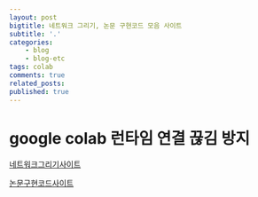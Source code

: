 ```yaml
---
layout: post
bigtitle: 네트워크 그리기, 논문 구현코드 모음 사이트
subtitle: '.'
categories:
    - blog
    - blog-etc
tags: colab
comments: true
related_posts:
published: true
---
```


# google colab 런타임 연결 끊김 방지

[네트워크그리기사이트](http://alexlenail.me/NN-SVG/index.html)

[논문구현코드사이트](https://paperswithcode.com/)
